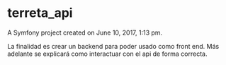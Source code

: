 terreta_api
===========

A Symfony project created on June 10, 2017, 1:13 pm.

La finalidad es crear un backend para poder usado como front end.
Más adelante se explicará como interactuar con el api de forma correcta.
